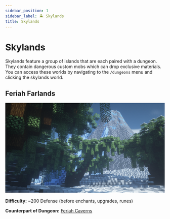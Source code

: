 ```yaml
---
sidebar_position: 1
sidebar_label: 🏝️ Skylands
title: Skylands
---
```


# Skylands

Skylands feature a group of islands that are each paired with a dungeon. They contain dangerous custom mobs which can drop exclusive materials. You can access these worlds by navigating to the `/dungeons` menu and clicking the skylands world.

## Feriah Farlands
![Feriah Farlands](./img/feriahfarlands.png)

**Difficulty:** ~200 Defense (before enchants, upgrades, runes)

**Counterpart of Dungeon:** [Feriah Caverns](dungeons.md/#feriah-farlands)